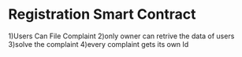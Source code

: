 # Registration Smart Contract
 
  1)Users Can File Complaint 
  2)only owner can retrive the data of users
  3)solve the complaint 
  4)every complaint gets its own Id